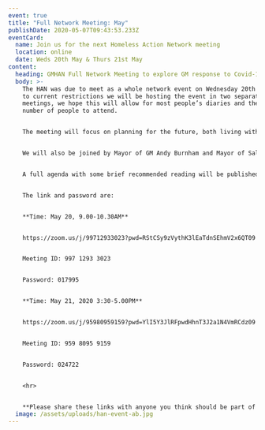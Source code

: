 ```yaml
---
event: true
title: "Full Network Meeting: May"
publishDate: 2020-05-07T09:43:53.233Z
eventCard:
  name: Join us for the next Homeless Action Network meeting
  location: online
  date: Weds 20th May & Thurs 21st May
content:
  heading: GMHAN Full Network Meeting to explore GM response to Covid-19
  body: >-
    The HAN was due to meet as a whole network event on Wednesday 20th May, due
    to current restrictions we will be hosting the event in two separate Zoom
    meetings, we hope this will allow for most people’s diaries and the maximum
    number of people to attend.


    The meeting will focus on planning for the future, both living with Covid and looking to a society without the disease present. As the GMHAN we believe that whilst coronavirus has wrought great damage, we can also use this next phase to end homelessness for good. This May’s HAN will give us an opportunity to start determining what this could look like as a collection of different sectors, viewpoints and ideas.


    We will also be joined by Mayor of GM Andy Burnham and Mayor of Salford Paul Dennett to share updates on the Covid response so far.


    A full agenda with some brief recommended reading will be published in advance on the [Resources](/resources) page.


    The link and password are: 


    **Time: May 20, 9.00-10.30AM** 


    https://zoom.us/j/99712933023?pwd=RStCSy9zVythK3lEaTdnSEhmV2x6QT09


    Meeting ID: 997 1293 3023 


    Password: 017995


    **Time: May 21, 2020 3:30-5.00PM**


    https://zoom.us/j/95980959159?pwd=YlI5Y3JlRFpwdHhnT3J2a1N4VmRCdz09 


    Meeting ID: 959 8095 9159 


    Password: 024722


    <hr>


    **Please share these links with anyone you think should be part of deciding how Greater Manchester responds to the Covid pandemic for people who are homeless.**
  image: /assets/uploads/han-event-ab.jpg
---
```

